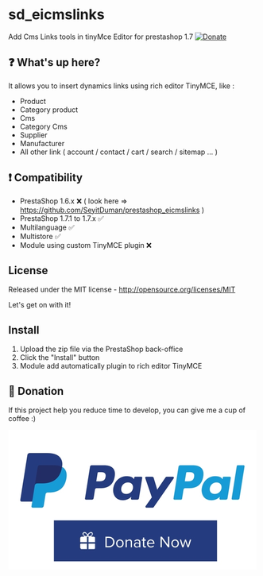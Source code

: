 # sd_eicmslinks
Add Cms Links tools in tinyMce Editor for prestashop 1.7 [![Donate](https://img.shields.io/badge/Donate-PayPal-green.svg)](https://www.paypal.com/cgi-bin/webscr?cmd=_s-xclick&hosted_button_id=7DYHRZRNJBXQ2)

## :question: What's up here?

It allows you to insert dynamics links using rich editor TinyMCE, like :
 - Product
 - Category product
 - Cms
 - Category Cms
 - Supplier
 - Manufacturer
 - All other link ( account / contact / cart / search / sitemap ... )


## :exclamation: Compatibility
 - PrestaShop 1.6.x :x: ( look here => https://github.com/SeyitDuman/prestashop_eicmslinks )
 - PrestaShop 1.7.1 to 1.7.x :white_check_mark:
 - Multilanguage :white_check_mark:
 - Multistore :white_check_mark:
 - Module using custom TinyMCE plugin :x: 
 
 
## License
Released under the MIT license - http://opensource.org/licenses/MIT

Let's get on with it!

## Install

1. Upload the zip file via the PrestaShop back-office
2. Click the "Install" button
3. Module add automatically plugin to rich editor TinyMCE

## :eyes: Donation
If this project help you reduce time to develop, you can give me a cup of coffee :) 


[![paypal](https://raw.githubusercontent.com/SeyitDuman/sd_eicmslinks/master/views/img/paypal_donate.jpg?token=ABE7NI4SIWEWFG5RETQ4CFS7YJXUS)](https://www.paypal.com/donate/?cmd=_s-xclick&hosted_button_id=7DYHRZRNJBXQ2)
